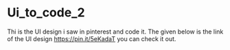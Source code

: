 # Ui_to_code_2
Thi is the UI design i saw in pinterest and code it. The given below is the link of the UI design
https://pin.it/5eKadaT
you can check it out.
